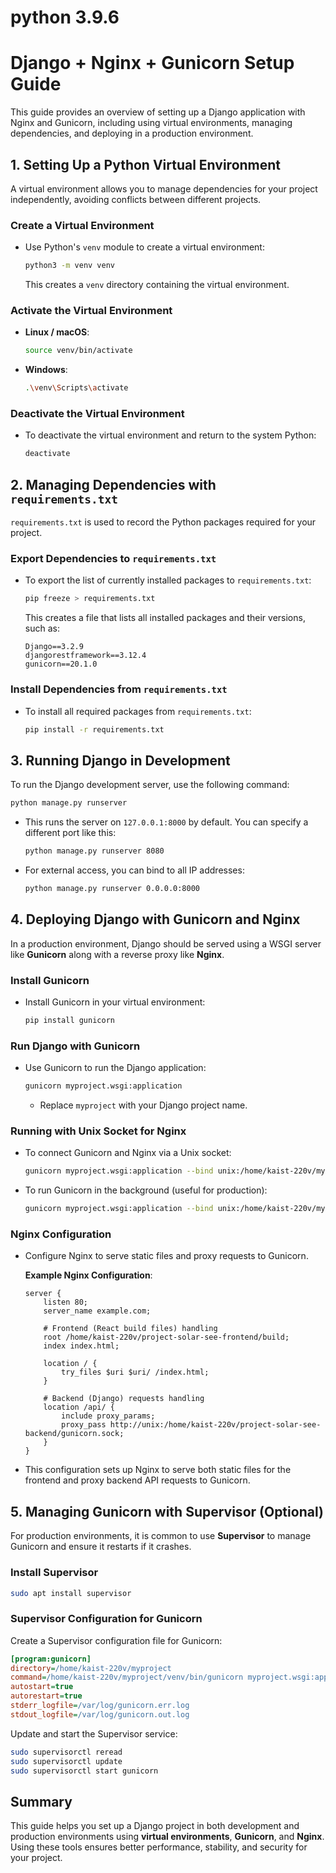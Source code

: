 # python 3.9.6

# Django + Nginx + Gunicorn Setup Guide

This guide provides an overview of setting up a Django application with Nginx and Gunicorn, including using virtual environments, managing dependencies, and deploying in a production environment.

## 1. Setting Up a Python Virtual Environment
A virtual environment allows you to manage dependencies for your project independently, avoiding conflicts between different projects.

### Create a Virtual Environment
- Use Python's `venv` module to create a virtual environment:
  ```bash
  python3 -m venv venv
  ```
  This creates a `venv` directory containing the virtual environment.

### Activate the Virtual Environment
- **Linux / macOS**:
  ```bash
  source venv/bin/activate
  ```
- **Windows**:
  ```bash
  .\venv\Scripts\activate
  ```

### Deactivate the Virtual Environment
- To deactivate the virtual environment and return to the system Python:
  ```bash
  deactivate
  ```

## 2. Managing Dependencies with `requirements.txt`
`requirements.txt` is used to record the Python packages required for your project.

### Export Dependencies to `requirements.txt`
- To export the list of currently installed packages to `requirements.txt`:
  ```bash
  pip freeze > requirements.txt
  ```
  This creates a file that lists all installed packages and their versions, such as:
  ```
  Django==3.2.9
  djangorestframework==3.12.4
  gunicorn==20.1.0
  ```

### Install Dependencies from `requirements.txt`
- To install all required packages from `requirements.txt`:
  ```bash
  pip install -r requirements.txt
  ```

## 3. Running Django in Development
To run the Django development server, use the following command:

```bash
python manage.py runserver
```
- This runs the server on `127.0.0.1:8000` by default. You can specify a different port like this:
  ```bash
  python manage.py runserver 8080
  ```
- For external access, you can bind to all IP addresses:
  ```bash
  python manage.py runserver 0.0.0.0:8000
  ```

## 4. Deploying Django with Gunicorn and Nginx
In a production environment, Django should be served using a WSGI server like **Gunicorn** along with a reverse proxy like **Nginx**.

### Install Gunicorn
- Install Gunicorn in your virtual environment:
  ```bash
  pip install gunicorn
  ```

### Run Django with Gunicorn
- Use Gunicorn to run the Django application:
  ```bash
  gunicorn myproject.wsgi:application
  ```
  - Replace `myproject` with your Django project name.

### Running with Unix Socket for Nginx
- To connect Gunicorn and Nginx via a Unix socket:
  ```bash
  gunicorn myproject.wsgi:application --bind unix:/home/kaist-220v/myproject/gunicorn.sock
  ```
- To run Gunicorn in the background (useful for production):
  ```bash
  gunicorn myproject.wsgi:application --bind unix:/home/kaist-220v/myproject/gunicorn.sock --daemon
  ```

### Nginx Configuration
- Configure Nginx to serve static files and proxy requests to Gunicorn.

  **Example Nginx Configuration**:
  ```nginx
  server {
      listen 80;
      server_name example.com;

      # Frontend (React build files) handling
      root /home/kaist-220v/project-solar-see-frontend/build;
      index index.html;

      location / {
          try_files $uri $uri/ /index.html;
      }

      # Backend (Django) requests handling
      location /api/ {
          include proxy_params;
          proxy_pass http://unix:/home/kaist-220v/project-solar-see-backend/gunicorn.sock;
      }
  }
  ```
- This configuration sets up Nginx to serve both static files for the frontend and proxy backend API requests to Gunicorn.

## 5. Managing Gunicorn with Supervisor (Optional)
For production environments, it is common to use **Supervisor** to manage Gunicorn and ensure it restarts if it crashes.

### Install Supervisor
```bash
sudo apt install supervisor
```

### Supervisor Configuration for Gunicorn
Create a Supervisor configuration file for Gunicorn:

```ini
[program:gunicorn]
directory=/home/kaist-220v/myproject
command=/home/kaist-220v/myproject/venv/bin/gunicorn myproject.wsgi:application --bind unix:/home/kaist-220v/myproject/gunicorn.sock
autostart=true
autorestart=true
stderr_logfile=/var/log/gunicorn.err.log
stdout_logfile=/var/log/gunicorn.out.log
```

Update and start the Supervisor service:
```bash
sudo supervisorctl reread
sudo supervisorctl update
sudo supervisorctl start gunicorn
```

## Summary
This guide helps you set up a Django project in both development and production environments using **virtual environments**, **Gunicorn**, and **Nginx**. Using these tools ensures better performance, stability, and security for your project.


